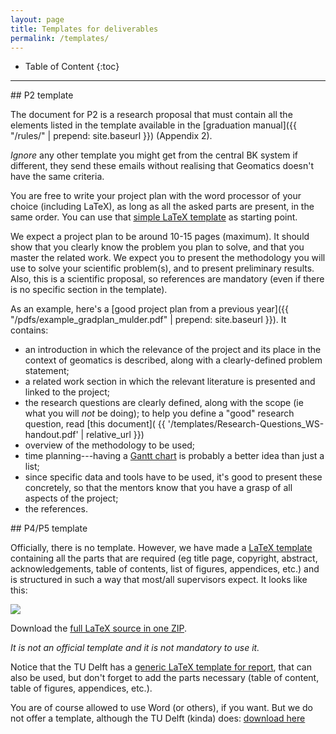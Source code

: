 ```yaml
---
layout: page
title: Templates for deliverables
permalink: /templates/
---
```


<div class="box" markdown="1"> 

* Table of Content
{:toc}

</div>

- - -


<section id="p2">
</section>
## P2 template

The document for P2 is a research proposal that must contain all the elements listed in the template available in the [graduation manual]({{ "/rules/" | prepend: site.baseurl }}) (Appendix 2).

*Ignore* any other template you might get from the central BK system if different, they send these emails without realising that Geomatics doesn't have the same criteria.

You are free to write your project plan with the word processor of your choice (including LaTeX), as long as all the asked parts are present, in the same order.
You can use that [simple LaTeX template](https://gist.github.com/hugoledoux/d16d5a4d397858ac745e38f9e8561657) as starting point.

We expect a project plan to be around 10-15 pages (maximum).
It should show that you clearly know the problem you plan to solve, and that you master the related work.
We expect you to present the methodology you will use to solve your scientific problem(s), and to present preliminary results.
Also, this is a scientific proposal, so references are mandatory (even if there is no specific section in the template).

As an example, here's a [good project plan from a previous year]({{ "/pdfs/example_gradplan_mulder.pdf" | prepend: site.baseurl }}).
It contains:

  - an introduction in which the relevance of the project and its place in the context of geomatics is described, along with a clearly-defined problem statement;
  - a related work section in which the relevant literature is presented and linked to the project;
  - the research questions are clearly defined, along with the scope (ie what you will *not* be doing); to help you define a "good" research question, read [this document]( {{ '/templates/Research-Questions_WS-handout.pdf' | relative_url }})
  - overview of the methodology to be used;
  - time planning---having a [Gantt chart](https://en.wikipedia.org/wiki/Gantt_chart) is probably a better idea than just a list;
  - since specific data and tools have to be used, it's good to present these concretely, so that the mentors know that you have a grasp of all aspects of the project;
  - the references.

<!-- For the system, you need to write a *short version* (1-2 sentences per point) so that these details can be uploaded and be accessible by the chair person of your P2/P4/P5. -->
<!-- Do not upload the full project plan, this one is only for your mentors. -->

<section id="p4p5">
</section>
## P4/P5 template

Officially, there is no template.
However, we have made a [LaTeX template](https://github.com/tudelft3d/msc_geomatics_thesis_template) containing all the parts that are required (eg title page, copyright, abstract, acknowledgements, table of contents, list of figures, appendices, etc.) and is structured in such a way that most/all supervisors expect.
It looks like this:

[![](thesislatex.png)](https://github.com/tudelftgeomatics/thesis_template/raw/main/thesis.pdf)

Download the [full LaTeX source in one ZIP](https://github.com/tudelftgeomatics/thesis_template/archive/master.zip).

*It is not an official template and it is not mandatory to use it.*

Notice that the TU Delft has a [generic LaTeX template for report](https://www.overleaf.com/latex/templates/tu-delft-report-slash-thesis-template/swythjmksywm), that can also be used, but don't forget to add the parts necessary (table of content, table of figures, appendices, etc.).

You are of course allowed to use Word (or others), if you want.
But we do not offer a template, although the TU Delft (kinda) does: [download here](https://filelist.tudelft.nl/Studentenportal/Faculteitspecifiek/Bouwkunde/Onderwijs/Formulieren/Graduation_Plan_Template%202023-2024.docx)



